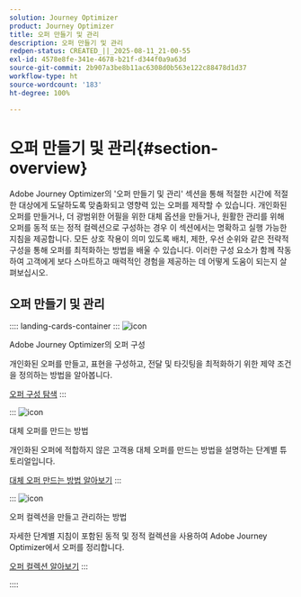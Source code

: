 ```yaml
---
solution: Journey Optimizer
product: Journey Optimizer
title: 오퍼 만들기 및 관리
description: 오퍼 만들기 및 관리
redpen-status: CREATED_||_2025-08-11_21-00-55
exl-id: 4578e8fe-341e-4678-b21f-d344f0a9a63d
source-git-commit: 2b907a3be8b11ac6308d0b563e122c88478d1d37
workflow-type: ht
source-wordcount: '183'
ht-degree: 100%

---
```


# 오퍼 만들기 및 관리{#section-overview}

Adobe Journey Optimizer의 &#39;오퍼 만들기 및 관리&#39; 섹션을 통해 적절한 시간에 적절한 대상에게 도달하도록 맞춤화되고 영향력 있는 오퍼를 제작할 수 있습니다. 개인화된 오퍼를 만들거나, 더 광범위한 어필을 위한 대체 옵션을 만들거나, 원활한 관리를 위해 오퍼를 동적 또는 정적 컬렉션으로 구성하는 경우 이 섹션에서는 명확하고 실행 가능한 지침을 제공합니다. 모든 상호 작용이 의미 있도록 배치, 제한, 우선 순위와 같은 전략적 구성을 통해 오퍼를 최적화하는 방법을 배울 수 있습니다. 이러한 구성 요소가 함께 작동하여 고객에게 보다 스마트하고 매력적인 경험을 제공하는 데 어떻게 도움이 되는지 살펴보십시오.

## 오퍼 만들기 및 관리

:::: landing-cards-container
:::
![icon](https://cdn.experienceleague.adobe.com/icons/gear.svg)

Adobe Journey Optimizer의 오퍼 구성

개인화된 오퍼를 만들고, 표현을 구성하고, 전달 및 타깃팅을 최적화하기 위한 제약 조건을 정의하는 방법을 알아봅니다.

[오퍼 구성 탐색](configure-offers-landing-page.md)
:::

:::
![icon](https://cdn.experienceleague.adobe.com/icons/circle-play.svg)

대체 오퍼를 만드는 방법

개인화된 오퍼에 적합하지 않은 고객용 대체 오퍼를 만드는 방법을 설명하는 단계별 튜토리얼입니다.

[대체 오퍼 만드는 방법 알아보기](../using/offers/offer-library/creating-fallback-offers.md)
:::

:::
![icon](https://cdn.experienceleague.adobe.com/icons/list-check.svg)

오퍼 컬렉션을 만들고 관리하는 방법

자세한 단계별 지침이 포함된 동적 및 정적 컬렉션을 사용하여 Adobe Journey Optimizer에서 오퍼를 정리합니다.

[오퍼 컬렉션 알아보기](../using/offers/offer-library/creating-collections.md)
:::

::::
